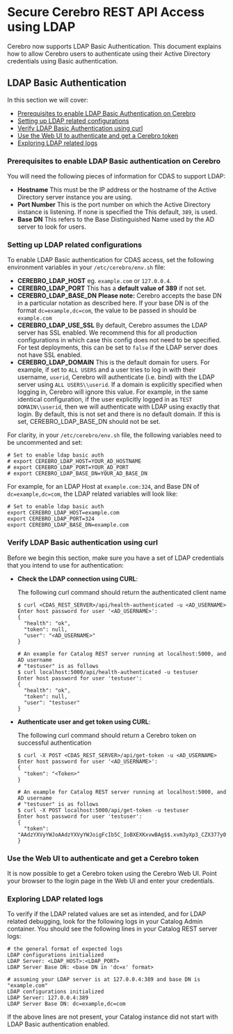 # Secure Cerebro REST API Access using LDAP

Cerebro now supports LDAP Basic Authentication. This document explains how to allow
Cerebro users to authenticate using their Active Directory credentials using Basic
authentication.

## LDAP Basic Authentication

In this section we will cover:

- [Prerequisites to enable LDAP Basic Authentication on Cerebro](#prerequisites-to-enable-ldap-basic-authentication-on-cerebro)
- [Setting up LDAP related configurations](#setting-up-ldap-related-configurations)
- [Verify LDAP Basic Authentication using curl](#verify-ldap-basic-authentication-using-curl)
- [Use the Web UI to authenticate and get a Cerebro token](#use-the-web-ui-to-authenticate-and-get-cerebro-token)
- [Exploring LDAP related logs](#exploring-ldap-related-logs)

### Prerequisites to enable LDAP Basic authentication on Cerebro

You will need the following pieces of information for CDAS to support LDAP:

- **Hostname**
This must be the IP address or the hostname of the Active Directory server
instance you are using.
- **Port Number**
This is the port number on which the Active Directory instance is listening. If none is
specified the This default, `389`, is used.
- **Base DN**
This refers to the Base Distinguished Name used by the AD server to look for users.

### Setting up LDAP related configurations

To enable LDAP Basic authentication for CDAS access, set the following environment
variables in your `/etc/cerebro/env.sh` file:

- **CEREBRO_LDAP_HOST**
eg. `example.com` or `127.0.0.4`.
- **CEREBRO_LDAP_PORT**
This has a **default value of 389** if not set.
- **CEREBRO_LDAP_BASE_DN**
**Please note:** Cerebro accepts the base DN in a particular notation as described here.
If your base DN is of the format `dc=example,dc=com`, the value to be passed in should
be `example.com`
- **CEREBRO_LDAP_USE_SSL**
By default, Cerebro assumes the LDAP server has SSL enabled. We recommend this for
all production configurations in which case this config does not need to be specified. For
test deployments, this can be set to `false` if the LDAP server does not have SSL enabled.
- **CEREBRO_LDAP_DOMAIN**
This is the default domain for users. For example, if set to `ALL USERS` and a user
tries to log in with their username, `userid`,  Cerebro will authenticate (i.e. bind)
with the LDAP server using `ALL USERS\\userid`. If a domain is explicitly specified when
logging in, Cerebro will ignore this value. For example, in the same identical
configuration, if the user explicitly logged in as `TEST DOMAIN\\userid`, then we will
authenticate with LDAP using exactly that login. By default, this is not set and there
is no default domain. If this is set, CEREBRO_LDAP_BASE_DN should not be set.

For clarity, in your `/etc/cerebro/env.sh` file, the following variables need to be
uncommented and set:

```shell
# Set to enable ldap basic auth
# export CEREBRO_LDAP_HOST=YOUR_AD_HOSTNAME
# export CEREBRO_LDAP_PORT=YOUR_AD_PORT
# export CEREBRO_LDAP_BASE_DN=YOUR_AD_BASE_DN
```

For example, for an LDAP Host at `example.com:324`, and Base DN of `dc=example,dc=com`,
the LDAP related variables will look like:

```shell
# Set to enable ldap basic auth
export CEREBRO_LDAP_HOST=example.com
export CEREBRO_LDAP_PORT=324
export CEREBRO_LDAP_BASE_DN=example.com
```

### Verify LDAP Basic authentication using curl

Before we begin this section, make sure you have a set of LDAP credentials that you
intend to use for authentication:

- **Check the LDAP connection using CURL**:

  The following curl command should return the authenticated client name

    ```shell
    $ curl <CDAS_REST_SERVER>/api/health-authenticated -u <AD_USERNAME>
    Enter host password for user '<AD_USERNAME>':
    {
      "health": "ok",
      "token": null,
      "user": "<AD_USERNAME>"
    }

    # An example for Catalog REST server running at localhost:5000, and AD username
    # "testuser" is as follows
    $ curl localhost:5000/api/health-authenticated -u testuser
    Enter host password for user 'testuser':
    {
      "health": "ok",
      "token": null,
      "user": "testuser"
    }
    ```

- **Authenticate user and get token using CURL**:

  The following curl command should return a Cerebro token on successful authentication

    ```shell
    $ curl -X POST <CDAS_REST_SERVER>/api/get-token -u <AD_USERNAME>
    Enter host password for user '<AD_USERNAME>':
    {
      "token": "<Token>"
    }

    # An example for Catalog REST server running at localhost:5000, and AD username
    # "testuser" is as follows
    $ curl -X POST localhost:5000/api/get-token -u testuser
    Enter host password for user 'testuser':
    {
      "token": "AAdzYXVyYWJoAAdzYXVyYWJoigFcIb5C_IoBXEXKxvwBAg$$.xvm3yXp3_CZX377y0BqFVBmjKIY$"
    }
    ```

### Use the Web UI to authenticate and get a Cerebro token

It is now possible to get a Cerebro token using the Cerebro Web UI. Point your browser to
the login page in the Web UI and enter your credentials.

### Exploring LDAP related logs

To verify if the LDAP related values are set as intended, and for LDAP related debugging,
look for the following logs in your Catalog Admin container. You should see the following
lines in your Catalog REST server logs:

```shell
# the general format of expected logs
LDAP configurations initialized
LDAP Server: <LDAP_HOST>:<LDAP_PORT>
LDAP Server Base DN: <base DN in 'dc=x' format>

# assuming your LDAP server is at 127.0.0.4:389 and base DN is "example.com"
LDAP configurations initialized
LDAP Server: 127.0.0.4:389
LDAP Server Base DN: dc=example,dc=com
```

If the above lines are not present, your Catalog instance did not start with LDAP Basic
authentication enabled.
